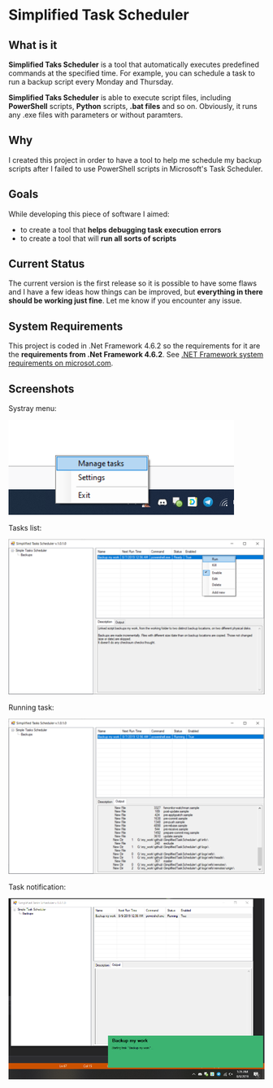 # Simplified Task Scheduler
## What is it
**Simplified Taks Scheduler** is a tool that automatically executes predefined commands at the specified time. For example, you can schedule a task to run a backup script every Monday and Thursday.

**Simplified Taks Scheduler** is able to execute script files, including **PowerShell** scripts, **Python** scripts, **.bat files** and so on. 
Obviously, it runs any .exe files with parameters or without paramters. 

## Why
I created this project in order to have a tool to help me schedule my backup scripts after I failed to use PowerShell scripts in Microsoft's Task Scheduler. 

## Goals
While developing this piece of software I aimed:
* to create a tool that **helps debugging task execution errors**
* to create a tool that will **run all sorts of scripts**

## Current Status
The current version is the first release so it is possible to have some flaws and I have a few ideas how things can be improved, but **everything in there should be working just fine**.
Let me know if you encounter any issue.

## System Requirements
This project is coded in .Net Framework 4.6.2 so the requirements for it are the **requirements from .Net Framework 4.6.2**.
See [.NET Framework system requirements on microsot.com](https://docs.microsoft.com/en-us/dotnet/framework/get-started/system-requirements).

## Screenshots

Systray menu:
 
![alt text](https://github.com/Grabiobot/SimplifiedTaskScheduler/blob/master/screenshots/systray_menu.png "SysTray Menu")
 
 
Tasks list:
 
![alt text](https://github.com/Grabiobot/SimplifiedTaskScheduler/blob/master/screenshots/tasks_list.png "Tasks List")

 
Running task:
 
![alt text](https://github.com/Grabiobot/SimplifiedTaskScheduler/blob/master/screenshots/running_task.png "Running Task")
 
 
Task notification:
 
![alt text](https://github.com/Grabiobot/SimplifiedTaskScheduler/blob/master/screenshots/notification1.png "Task Notification")
 

 
